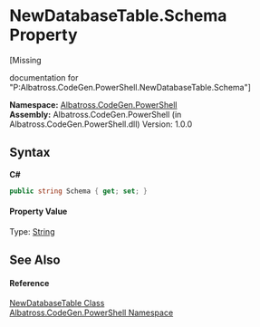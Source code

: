 # NewDatabaseTable.Schema Property 
 

\[Missing <summary> documentation for "P:Albatross.CodeGen.PowerShell.NewDatabaseTable.Schema"\]

**Namespace:**&nbsp;<a href="73820E42">Albatross.CodeGen.PowerShell</a><br />**Assembly:**&nbsp;Albatross.CodeGen.PowerShell (in Albatross.CodeGen.PowerShell.dll) Version: 1.0.0

## Syntax

**C#**<br />
``` C#
public string Schema { get; set; }
```


#### Property Value
Type: <a href="http://msdn2.microsoft.com/en-us/library/s1wwdcbf" target="_blank">String</a>

## See Also


#### Reference
<a href="EF1BF00F">NewDatabaseTable Class</a><br /><a href="73820E42">Albatross.CodeGen.PowerShell Namespace</a><br />